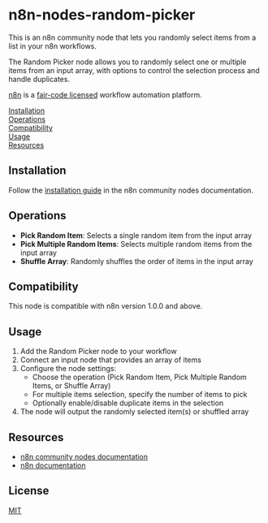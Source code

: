 # n8n-nodes-random-picker

This is an n8n community node that lets you randomly select items from a list in your n8n workflows.

The Random Picker node allows you to randomly select one or multiple items from an input array, with options to control the selection process and handle duplicates.

[n8n](https://n8n.io/) is a [fair-code licensed](https://docs.n8n.io/reference/license/) workflow automation platform.

[Installation](#installation)  
[Operations](#operations)  
[Compatibility](#compatibility)  
[Usage](#usage)  
[Resources](#resources)  

## Installation

Follow the [installation guide](https://docs.n8n.io/integrations/community-nodes/installation/) in the n8n community nodes documentation.

## Operations

* **Pick Random Item**: Selects a single random item from the input array
* **Pick Multiple Random Items**: Selects multiple random items from the input array
* **Shuffle Array**: Randomly shuffles the order of items in the input array

## Compatibility

This node is compatible with n8n version 1.0.0 and above.

## Usage

1. Add the Random Picker node to your workflow
2. Connect an input node that provides an array of items
3. Configure the node settings:
   - Choose the operation (Pick Random Item, Pick Multiple Random Items, or Shuffle Array)
   - For multiple items selection, specify the number of items to pick
   - Optionally enable/disable duplicate items in the selection
4. The node will output the randomly selected item(s) or shuffled array

## Resources

* [n8n community nodes documentation](https://docs.n8n.io/integrations/community-nodes/)
* [n8n documentation](https://docs.n8n.io/)

## License

[MIT](https://github.com/n8n-io/n8n-nodes-starter/blob/master/LICENSE.md)
